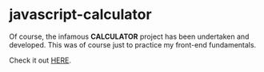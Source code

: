 # javascript-calculator
Of course, the infamous <strong>CALCULATOR</strong> project has been undertaken and developed. This was of course just to practice my front-end fundamentals. 


Check it out <a href="https://sleepyjimmy.github.io/javascript-calculator/">HERE</a>.